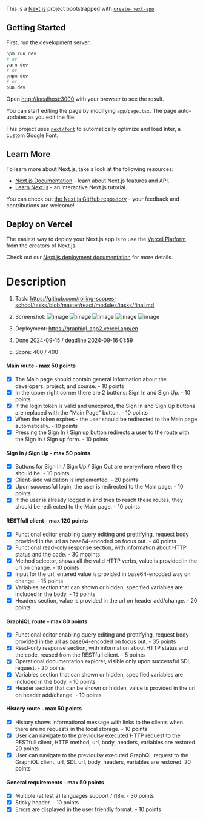 This is a [Next.js](https://nextjs.org/) project bootstrapped with [`create-next-app`](https://github.com/vercel/next.js/tree/canary/packages/create-next-app).

## Getting Started

First, run the development server:

```bash
npm run dev
# or
yarn dev
# or
pnpm dev
# or
bun dev
```

Open [http://localhost:3000](http://localhost:3000) with your browser to see the result.

You can start editing the page by modifying `app/page.tsx`. The page auto-updates as you edit the file.

This project uses [`next/font`](https://nextjs.org/docs/basic-features/font-optimization) to automatically optimize and load Inter, a custom Google Font.

## Learn More

To learn more about Next.js, take a look at the following resources:

- [Next.js Documentation](https://nextjs.org/docs) - learn about Next.js features and API.
- [Learn Next.js](https://nextjs.org/learn) - an interactive Next.js tutorial.

You can check out [the Next.js GitHub repository](https://github.com/vercel/next.js/) - your feedback and contributions are welcome!

## Deploy on Vercel

The easiest way to deploy your Next.js app is to use the [Vercel Platform](https://vercel.com/new?utm_medium=default-template&filter=next.js&utm_source=create-next-app&utm_campaign=create-next-app-readme) from the creators of Next.js.

Check out our [Next.js deployment documentation](https://nextjs.org/docs/deployment) for more details.

# Description

1. Task: https://github.com/rolling-scopes-school/tasks/blob/master/react/modules/tasks/final.md
2. Screenshot:
![image](https://github.com/user-attachments/assets/73810945-0c0f-4905-b338-d2f72efcd350)
![image](https://github.com/user-attachments/assets/2798b639-002d-465a-9acc-dad3f34ca2f1)
![image](https://github.com/user-attachments/assets/02b5ea7a-d401-4d31-88f4-a59f63b96a72)
![image](https://github.com/user-attachments/assets/0faf341a-0626-4435-bb15-5a0410491f92)
![image](https://github.com/user-attachments/assets/8cfe447c-f7f3-44af-a6f9-6fbbac0e74b7)

3. Deployment: https://graphiql-app2.vercel.app/en
4. Done 2024-09-15 / deadline 2024-09-16 01:59
5. Score: 400 / 400

#### Main route - max 50 points
  - [x] The Main page should contain general information about the developers, project, and course. - 10 points
  - [x] In the upper right corner there are 2 buttons: Sign In and Sign Up. - 10 points
  - [x] If the login token is valid and unexpired, the Sign In and Sign Up buttons are replaced with the "Main Page" button. - 10 points
  - [x] When the token expires - the user should be redirected to the Main page automatically. - 10 points
  - [x] Pressing the Sign In / Sign up button redirects a user to the route with the Sign In / Sign up form. - 10 points
#### Sign In / Sign Up - max 50 points
  - [x] Buttons for Sign In / Sign Up / Sign Out are everywhere where they should be. - 10 points
  - [x] Client-side validation is implemented. - 20 points
  - [x] Upon successful login, the user is redirected to the Main page. - 10 points
  - [x] If the user is already logged in and tries to reach these routes, they should be redirected to the Main page. - 10 points
#### RESTfull client - max 120 points
  - [x] Functional editor enabling query editing and prettifying, request body provided in the url as base64-encoded on focus out. - 40 points
  - [x] Functional read-only response section, with information about HTTP status and the code. - 30 mpoints
  - [x] Method selector, shows all the valid HTTP verbs, value is provided in the url on change. - 10 points
  - [x] Input for the url, entered value is provided in base64-encoded way on change. - 15 points
  - [x] Variables section that can shown or hidden, specified variables are included in the body. - 15 points
  - [x] Headers section, value is provided in the url on header add/change. - 20 points
#### GraphiQL route - max 80 points
  - [x] Functional editor enabling query editing and prettifying, request body provided in the url as base64-encoded on focus out. - 35 points
  - [x] Read-only response section, with information about HTTP status and the code, reused from the RESTfull client. - 5 points
  - [x] Operational documentation explorer, visible only upon successful SDL request. - 20 points
  - [x] Variables section that can shown or hidden, specified variables are included in the body. - 10 points
  - [x] Header section that can be shown or hidden, value is provided in the url on header add/change. - 10 points
#### History route - max 50 points
  - [x] History shows informational message with links to the clients when there are no requests in the local storage. - 10 points
  - [x] User can navigate to the previoulsy executed HTTP request to the RESTfull client, HTTP method, url, body, headers, variables are restored. 20 points
  - [x] User can navigate to the previoulsy executed GraphQL request to the GraphiQL client, url, SDL url, body, headers, variables are restored. 20 points
#### General requirements - max 50 points
  - [x] Multiple (at lest 2) languages support / i18n. - 30 points
  - [x] Sticky header. - 10 points
  - [x] Errors are displayed in the user friendly format. - 10 points

